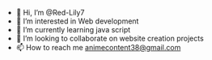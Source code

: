 - 👋 Hi, I’m @Red-Lily7
- 👀 I’m interested in Web development 
- 🌱 I’m currently learning java script 
- 💞️ I’m looking to collaborate on website creation projects 
- 📫 How to reach me animecontent38@gmail.com

<!---
Red-Lily7/Red-Lily7 is a ✨ special ✨ repository because its `README.md` (this file) appears on your GitHub profile.
You can click the Preview link to take a look at your changes.
--->
